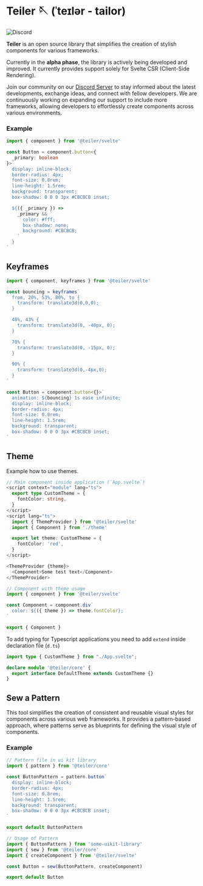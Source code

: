 # Teiler 🪡 (ˈteɪlər - tailor)

![Discord](https://img.shields.io/discord/1125416414069661698?logo=discord&link=https%3A%2F%2Fdiscord.gg%2FJ6Sv9sQ64t)

**Teiler** is an open source library that simplifies the creation of stylish components for various frameworks.

Currently in the **alpha phase**, the library is actively being developed and improved. It currently provides support solely for Svelte CSR (Client-Side Rendering).

Join our community on our [Discord Server](https://discord.gg/J6Sv9sQ64t) to stay informed about the latest developments, exchange ideas, and connect with fellow developers. We are continuously working on expanding our support to include more frameworks, allowing developers to effortlessly create components across various environments. 

### Example

```typescript
import { component } from '@teiler/svelte'

const Button = component.button<{
  _primary: boolean
}>`
  display: inline-block;
  border-radius: 4px;
  font-size: 0.8rem;
  line-height: 1.5rem;
  background: transparent;
  box-shadow: 0 0 0 3px #CBCBCB inset;

  ${({ _primary }) =>
    _primary && `
      color: #fff;
      box-shadow: none;
      background: #CBCBCB;
    `
  }
`
```

## Keyframes

```typescript
import { component, keyframes } from '@teiler/svelte'

const bouncing = keyframes`
  from, 20%, 53%, 80%, to {
    transform: translate3d(0,0,0);
  }

  40%, 43% {
    transform: translate3d(0, -40px, 0);
  }

  70% {
    transform: translate3d(0, -15px, 0);
  }

  90% {
    transform: translate3d(0,-4px,0);
  }
`

const Button = component.button<{}>`
  animation: ${bouncing} 1s ease infinite;
  display: inline-block;
  border-radius: 4px;
  font-size: 0.8rem;
  line-height: 1.5rem;
  background: transparent;
  box-shadow: 0 0 0 3px #CBCBCB inset;
`
```

## Theme

Example how to use themes.

```typescript
// Main component inside application (`App.svelte`)
<script context="module" lang="ts">
  export type CustomTheme = {
    fontColor: string,
  }
</script>
<script lang="ts">
  import { ThemeProvider } from '@teiler/svelte'
  import { Component } from './theme'

  export let theme: CustomTheme = {
    fontColor: 'red',
  }
</script>

<ThemeProvider {theme}>
  <Component>Some test text</Component>
</ThemeProvider>

// Component with theme usage
import { component } from '@teiler/svelte'

const Component = component.div`
  color: ${({ theme }) => theme.fontColor};
`

export { Component }
```

To add typing for Typescript applications you need to add `extend` inside declaration file (`d.ts`)
```typescript
import type { CustomTheme } from "./App.svelte";

declare module '@teiler/core' {
  export interface DefaultTheme extends CustomTheme {}
}
```

## Sew a Pattern

This tool simplifies the creation of consistent and reusable visual styles for components across various web frameworks. It provides a pattern-based approach, where patterns serve as blueprints for defining the visual style of components.

### Example

```typescript
// Pattern file in ui kit library
import { pattern } from '@teiler/core'

const ButtonPattern = pattern.button`
  display: inline-block;
  border-radius: 4px;
  font-size: 0.8rem;
  line-height: 1.5rem;
  background: transparent;
  box-shadow: 0 0 0 3px #CBCBCB inset;
`

export default ButtonPattern

// Usage of Pattern
import { ButtonPattern } from 'some-uikit-library'
import { sew } from '@teiler/core'
import { createComponent } from '@teiler/svelte'

const Button = sew(ButtonPattern, createComponent)

export default Button
```
